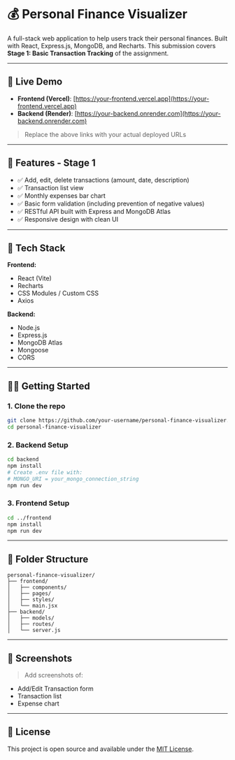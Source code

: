 # 💰 Personal Finance Visualizer

A full-stack web application to help users track their personal finances. Built with React, Express.js, MongoDB, and Recharts. This submission covers **Stage 1: Basic Transaction Tracking** of the assignment.

---

## 🚀 Live Demo

- **Frontend (Vercel)**: [https://your-frontend.vercel.app](https://your-frontend.vercel.app)
- **Backend (Render)**: [https://your-backend.onrender.com](https://your-backend.onrender.com)

> Replace the above links with your actual deployed URLs

---

## 📌 Features - Stage 1

- ✅ Add, edit, delete transactions (amount, date, description)
- ✅ Transaction list view
- ✅ Monthly expenses bar chart
- ✅ Basic form validation (including prevention of negative values)
- ✅ RESTful API built with Express and MongoDB Atlas
- ✅ Responsive design with clean UI

---

## 💠 Tech Stack

**Frontend:**
- React (Vite)
- Recharts
- CSS Modules / Custom CSS
- Axios

**Backend:**
- Node.js
- Express.js
- MongoDB Atlas
- Mongoose
- CORS

---

## 🧑‍💻 Getting Started

### 1. Clone the repo

```bash
git clone https://github.com/your-username/personal-finance-visualizer.git
cd personal-finance-visualizer
```

### 2. Backend Setup

```bash
cd backend
npm install
# Create .env file with:
# MONGO_URI = your_mongo_connection_string
npm run dev
```

### 3. Frontend Setup

```bash
cd ../frontend
npm install
npm run dev
```

---

## 📂 Folder Structure

```
personal-finance-visualizer/
├── frontend/
│   ├── components/
│   ├── pages/
│   ├── styles/
│   └── main.jsx
├── backend/
│   ├── models/
│   ├── routes/
│   └── server.js
```

---

## 📸 Screenshots

> Add screenshots of:
- Add/Edit Transaction form
- Transaction list
- Expense chart

---

## 📄 License

This project is open source and available under the [MIT License](LICENSE).
